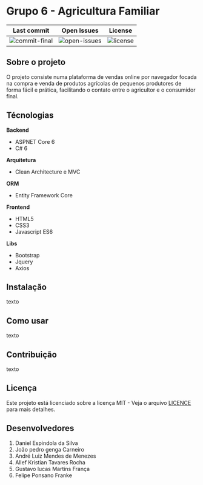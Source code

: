 # Grupo 6 - Agricultura Familiar

| Last commit | Open Issues | License |
| --- | --- | ---|
| ![commit-final](https://img.shields.io/github/last-commit/ES-UFABC/Grupo-6) | ![open-issues](https://img.shields.io/github/issues/ES-UFABC/Grupo-6) | ![license](https://img.shields.io/github/license/ES-UFABC/Grupo-6) |

## Sobre o projeto

O projeto consiste numa plataforma de vendas online por navegador focada na compra e venda de produtos agrícolas de pequenos produtores de forma fácil e prática, facilitando o contato entre o agricultor e o consumidor final.

## Técnologias
**Backend** 
- ASPNET Core 6
- C# 6

**Arquitetura**
- Clean Architecture e MVC

**ORM**
- Entity Framework Core

**Frontend**
- HTML5
- CSS3
- Javascript ES6

**Libs**
- Bootstrap
- Jquery
- Axios

## Instalação

texto

## Como usar

texto

## Contribuição

texto

## Licença

Este projeto está licenciado sobre a licença MIT - Veja o arquivo [LICENCE](LICENSE) para mais detalhes.

## Desenvolvedores

1. Daniel Espindola da Silva
1. João pedro genga Carneiro
1. André Luiz Mendes de Menezes
1. Allef Kristian Tavares Rocha
1. Gustavo lucas Martins França
1. Felipe Ponsano Franke
